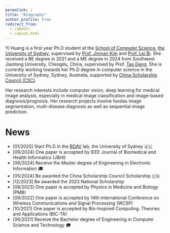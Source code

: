 ```yaml
---
permalink: /
title: "Biography"
author_profile: true
redirect_from: 
  - /about/
  - /about.html
---
```


Yi Huang is a first year Ph.D student at the [School of Computer Science](https://www.sydney.edu.au/engineering/schools/school-computer-science.html), [the University of Sydney](https://www.sydney.edu.au/), supervised by [Prof. Jinman Kim](https://www.sydney.edu.au/engineering/about/our-people/academic-staff/jinman-kim.html) and [Prof. Lei Bi](http://lei.bi/). She received a BE degree in 2021 and a ME degree in 2024 from Southwest Jiaotong University, Chengdu, China, supervised by Prof. [Tao Deng](https://taodeng.github.io/). She is currently working towards her Ph.D degree in computer science in the University of Sydney, Sydney, Australia, supported by [China Scholarship Council (CSC)](https://www.csc.edu.cn/).

Her research interests include computer vision, deep learning for medical image analysis, especially in medical image classification and image-based diagnosis/prognosis. Her research projects involve fundas image segmentation, multi-disease diagnosis as well as sequential image prediction.

News
======
* [01/2025] Start Ph.D in the [BDAV](https://bdavsydney.github.io/) lab, the University of Sydney 🇦🇺
* [09/2024] One paper is accepted by IEEE Journal of Biomedical and Health Informatics (JBHI)
* [06/2024] Receive the Master degree of Engineering in Electronic Information 🎓
* [05/2024] Be awarded the China Scholarship Council Scholarship 🇨🇳
* [12/2023] Be awarded the 2023 National Scholarship
* [08/2023] One paper is accepted by Physics in Medicine and Biology (PMB)
* [09/2022] One paper is accepted by 14th International Conference on Wireless Communications and Signal Processing (WCSP)
* [10/2021] One paper is accepted by Bio-Inspired Computing: Theories and Applications (BIC-TA)
* [06/2021] Receive the Bachelor degree of Engineering in Computer Science and Technology 🎓



